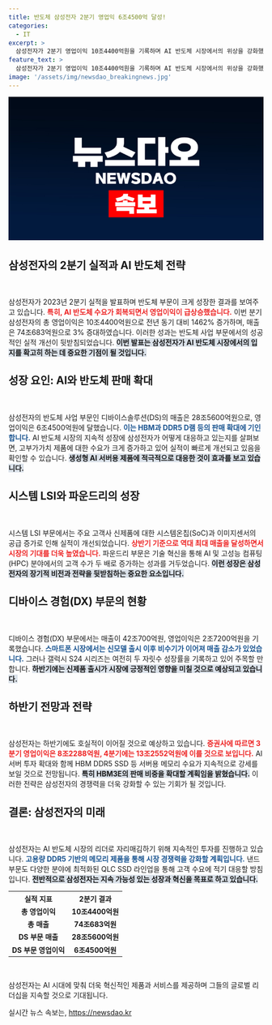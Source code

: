 ```yaml
---
title: 반도체 삼성전자 2분기 영업익 6조4500억 달성!
categories:
  - IT
excerpt: >
  삼성전자가 2분기 영업이익 10조4400억원을 기록하며 AI 반도체 시장에서의 위상을 강화했다. 하반기 HBM3E 판매 확대를 통해 더욱 확고한 성장을 기대하며, 스마트폰 매출도 프리미엄 라인업으로 재도약할 전망이다.
feature_text: >
  삼성전자가 2분기 영업이익 10조4400억원을 기록하며 AI 반도체 시장에서의 위상을 강화했다. 하반기 HBM3E 판매 확대를 통해 더욱 확고한 성장을 기대하며, 스마트폰 매출도 프리미엄 라인업으로 재도약할 전망이다.
image: '/assets/img/newsdao_breakingnews.jpg'
---
```


<p><img src="/assets/img/newsdao_breakingnews.jpg" alt="bookingtag 속보" /></p>

<h2 data-ke-size="size26">삼성전자의 2분기 실적과 AI 반도체 전략</h2>

<p data-ke-size="size16">&nbsp;</p>

<p>삼성전자가 2023년 2분기 실적을 발표하며 반도체 부문이 크게 성장한 결과를 보여주고 있습니다. <b><span style="color: #ee2323;">특히, AI 반도체 수요가 회복되면서 영업이익이 급상승했습니다.</span></b> 이번 분기 삼성전자의 총 영업이익은 10조4400억원으로 전년 동기 대비 1462% 증가하며, 매출은 74조683억원으로 3% 증대하였습니다. 이러한 성과는 반도체 사업 부문에서의 성공적인 실적 개선이 뒷받침되었습니다. <b><span style="background-color: #21538527;">이번 발표는 삼성전자가 AI 반도체 시장에서의 입지를 확고히 하는 데 중요한 기점이 될 것입니다.</span></b></p>

<h2 data-ke-size="size26">성장 요인: AI와 반도체 판매 확대</h2>

<p data-ke-size="size16">&nbsp;</p>

<p>삼성전자의 반도체 사업 부문인 디바이스솔루션(DS)의 매출은 28조5600억원으로, 영업이익은 6조4500억원에 달했습니다. <b><span style="color: #1a5490;">이는 HBM과 DDR5 D램 등의 판매 확대에 기인합니다.</span></b> AI 반도체 시장의 지속적 성장에 삼성전자가 어떻게 대응하고 있는지를 살펴보면, 고부가가치 제품에 대한 수요가 크게 증가하고 있어 실적이 빠르게 개선되고 있음을 확인할 수 있습니다. <b><span style="background-color: #21538527;">생성형 AI 서버용 제품에 적극적으로 대응한 것이 효과를 보고 있습니다.</span></b></p>

<h2 data-ke-size="size26">시스템 LSI와 파운드리의 성장</h2>

<p data-ke-size="size16">&nbsp;</p>

<p>시스템 LSI 부문에서는 주요 고객사 신제품에 대한 시스템온칩(SoC)과 이미지센서의 공급 증가로 인해 실적이 개선되었습니다. <b><span style="color: #ee2323;">상반기 기준으로 역대 최대 매출을 달성하면서 시장의 기대를 더욱 높였습니다.</span></b> 파운드리 부문은 기술 혁신을 통해 AI 및 고성능 컴퓨팅(HPC) 분야에서의 고객 수가 두 배로 증가하는 성과를 거두었습니다. <b><span style="background-color: #21538527;">이런 성장은 삼성전자의 장기적 비전과 전략을 뒷받침하는 중요한 요소입니다.</span></b></p>

<h2 data-ke-size="size26">디바이스 경험(DX) 부문의 현황</h2>

<p data-ke-size="size16">&nbsp;</p>

<p>디바이스 경험(DX) 부문에서는 매출이 42조700억원, 영업이익은 2조7200억원을 기록했습니다. <b><span style="color: #1a5490;">스마트폰 시장에서는 신모델 출시 이후 비수기가 이어져 매출 감소가 있었습니다.</span></b> 그러나 갤럭시 S24 시리즈는 여전히 두 자릿수 성장률을 기록하고 있어 주목할 만합니다. <b><span style="background-color: #21538527;">하반기에는 신제품 출시가 시장에 긍정적인 영향을 미칠 것으로 예상되고 있습니다.</span></b></p>

<h2 data-ke-size="size26">하반기 전망과 전략</h2>

<p data-ke-size="size16">&nbsp;</p>

<p>삼성전자는 하반기에도 호실적이 이어질 것으로 예상하고 있습니다. <b><span style="color: #ee2323;">증권사에 따르면 3분기 영업이익은 8조2288억원, 4분기에는 13조2552억원에 이를 것으로 보입니다.</span></b> AI 서버 투자 확대와 함께 HBM DDR5 SSD 등 서버용 메모리 수요가 지속적으로 강세를 보일 것으로 전망됩니다. <b><span style="background-color: #21538527;">특히 HBM3E의 판매 비중을 확대할 계획임을 밝혔습니다.</span></b> 이러한 전략은 삼성전자의 경쟁력을 더욱 강화할 수 있는 기회가 될 것입니다.</p>

<h2 data-ke-size="size26">결론: 삼성전자의 미래</h2>

<p data-ke-size="size16">&nbsp;</p>

<p>삼성전자는 AI 반도체 시장의 리더로 자리매김하기 위해 지속적인 투자를 진행하고 있습니다. <b><span style="color: #1a5490;">고용량 DDR5 기반의 메모리 제품을 통해 시장 경쟁력을 강화할 계획입니다.</span></b> 낸드 부문도 다양한 분야에 최적화된 QLC SSD 라인업을 통해 고객 수요에 적기 대응할 방침입니다. <b><span style="background-color: #21538527;">전반적으로 삼성전자는 지속 가능성 있는 성장과 혁신을 목표로 하고 있습니다.</span></b> </p>

<table>
  <tr>
    <th><b>실적 지표</b></th>
    <th><b>2분기 결과</b></th>
  </tr>
  <tr>
    <td style="text-align: center; height: 17px;"><b>총 영업이익</b></td>
    <td style="text-align: center; height: 17px;"><b>10조4400억원</b></td>
  </tr>
  <tr>
    <td style="text-align: center; height: 17px;"><b>총 매출</b></td>
    <td style="text-align: center; height: 17px;"><b>74조683억원</b></td>
  </tr>
  <tr>
    <td style="text-align: center; height: 17px;"><b>DS 부문 매출</b></td>
    <td style="text-align: center; height: 17px;"><b>28조5600억원</b></td>
  </tr>
  <tr>
    <td style="text-align: center; height: 17px;"><b>DS 부문 영업이익</b></td>
    <td style="text-align: center; height: 17px;"><b>6조4500억원</b></td>
  </tr>
</table>

<p data-ke-size="size16">&nbsp;</p>

<p>삼성전자는 AI 시대에 맞춰 더욱 혁신적인 제품과 서비스를 제공하며 그들의 글로벌 리더십을 지속할 것으로 기대됩니다.</p>
실시간 뉴스 속보는, <a href="https://newsdao.kr" rel="dofollow">https://newsdao.kr</a>


